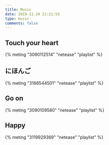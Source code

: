 ```yaml
---
title: Music
date: 2019-11-24 21:21:53
type: music
comments: false
---
```

## Touch your heart
{% meting "3090112514" "netease" "playlist" %}
## にほんご
{% meting "3166544501" "netease" "playlist" %}
## Go on
{% meting "3090109580" "netease" "playlist" %}
## Happy
{% meting "3119929369" "netease" "playlist" %}

